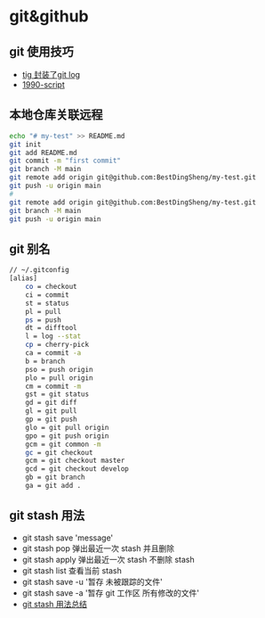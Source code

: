 # git&github

## git 使用技巧

- [tig 封装了git log](https://zhuanlan.zhihu.com/p/72554875)
- [1990-script](https://github.com/antfu/1990-script)

## 本地仓库关联远程

```bash
echo "# my-test" >> README.md
git init
git add README.md
git commit -m "first commit"
git branch -M main
git remote add origin git@github.com:BestDingSheng/my-test.git
git push -u origin main
#
git remote add origin git@github.com:BestDingSheng/my-test.git
git branch -M main
git push -u origin main
```

## git 别名

```bash
// ~/.gitconfig
[alias]
    co = checkout
    ci = commit
    st = status
    pl = pull
    ps = push
    dt = difftool
    l = log --stat
    cp = cherry-pick
    ca = commit -a
    b = branch
    pso = push origin
    plo = pull origin
    cm = commit -m
    gst = git status
    gd = git diff
    gl = git pull
    gp = git push
    glo = git pull origin
    gpo = git push origin
    gcm = git common -m
    gc = git checkout
    gcm = git checkout master
    gcd = git checkout develop
    gb = git branch
    ga = git add .

```

## git stash 用法

- git stash save 'message'
- git stash pop  弹出最近一次 stash 并且删除
- git stash apply 弹出最近一次 stash 不删除 stash
- git stash list 查看当前 stash
- git stash save -u '暂存 未被跟踪的文件'
- git stash save -a '暂存 git 工作区 所有修改的文件'
- [git stash 用法总结](https://www.cnblogs.com/tocy/p/git-stash-reference.html)
